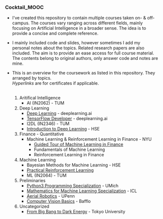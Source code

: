 ### Cocktail_MOOC

* I've created this repository to contain multiple courses taken on- & off- campus.
The courses vary ranging across different fields,
mainly focusing on Artificial Intelligence in a broader sense.
The idea is to provide a concise and complete reference.

* I mainly included code and slides, however sometimes I add my personal notes about
the topics. Related research papers are also included. The aim is to provide an ease access for full course material. 
The contents belong to original authors, only answer code and notes are mine.

  
* This is an overview for the coursework as listed in this repository. They arranged by topics.<br>
*Hyperlinks* are for certificates if applicable.<br><br>
  
    1. Aritifical Intelligence
        + AI (IN2062) - TUM
    2. Deep Learning
        + [Deep Learning](https://www.coursera.org/account/accomplishments/specialization/certificate/UU7YPUS2FUCL) - deeplearning.ai<br>
        + [TensorFlow Developer](https://www.coursera.org/account/accomplishments/specialization/certificate/EK5Q8S7TP4ZD) - deeplearning.ai
        + I2DL (IN2346) - TUM
        + [Introduction to Deep Learning](https://www.coursera.org/account/accomplishments/certificate/AXNZG8HUSLGL) - HSE
    3. Finance - Quantitative
        + Machine Learning & Reinforcement Learning in Finance  - NYU
            + [Guided Tour of Machine Learning in Finance](https://www.coursera.org/account/accomplishments/certificate/3EMSN5EZ37EG)
            + Fundamentals of Machine Learning
            + Reinforcement Learning in Finance
    4. Machine Learning
        + Bayesian Methods for Machine Learning - HSE
        + [Practical Reinforcement Learning](https://www.coursera.org/account/accomplishments/certificate/QYE6W8S3EM7H)
        + ML (IN2064) - TUM
    5. Preliminaries
        + [Python3 Programming Specialization](https://www.coursera.org/account/accomplishments/specialization/certificate/SQ2UMK99Z8E4) - UMich
        + [Mathematics for Machine Learning Specialization]() - ICL
        + [Aerial Robotics](https://www.coursera.org/account/accomplishments/certificate/KQF9XTUWNYPE) - UPenn
        + [Computer Vision Basics](https://www.coursera.org/account/accomplishments/certificate/6Z8PVV6AEANE) - Bafflo
    6. Uncategorized
        + [From Big Bang to Dark Energy](https://www.coursera.org/account/accomplishments/certificate/TDHAA7PDHNTA) - Tokyo University
